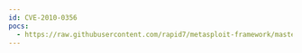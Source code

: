 ```yaml
---
id: CVE-2010-0356
pocs:
  - https://raw.githubusercontent.com/rapid7/metasploit-framework/master/modules/exploits/windows/browser/viscom_movieplayer_drawtext.rb
---
```

